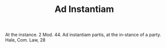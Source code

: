 ---
title: Ad Instantiam
permalink: "/definitions/ad-instantiam.html"
body: At the instance. 2 Mod. 44. Ad instantiam partis, at the in-stance of a party.
  Hale, Com. Law, 28
published_at: '2018-07-07'
layout: post
---